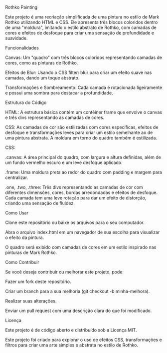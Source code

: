 Rothko Painting

Este projeto é uma recriação simplificada de uma pintura no estilo de Mark Rothko utilizando HTML e CSS. Ele apresenta três blocos coloridos dentro de uma "moldura", imitando o estilo abstrato de Rothko, com camadas de cores e efeitos de desfoque para criar uma sensação de profundidade e suavidade.

Funcionalidades

Canvas: Um "quadro" com três blocos coloridos representando camadas de cores, como as pinturas de Rothko.

Efeitos de Blur: Usando o CSS filter: blur para criar um efeito suave nas camadas, dando um toque abstrato.

Transformações e Sombreamento: Cada camada é rotacionada ligeiramente e possui uma sombra para destacar a profundidade.

Estrutura do Código

HTML: A estrutura básica contém um contêiner frame que envolve o canvas e três divs representando as camadas de cores.

CSS: As camadas de cor são estilizadas com cores específicas, efeitos de desfoque e transformações leves para criar um estilo semelhante ao de uma pintura abstrata. A moldura em torno do quadro também é estilizada.

CSS:

.canvas: A área principal do quadro, com largura e altura definidas, além de um fundo vermelho escuro e um leve desfoque aplicado.

.frame: Uma moldura preta ao redor do quadro com padding e margem para centralizar.

.one, .two, .three: Três divs representando as camadas de cor com diferentes dimensões, cores, bordas arredondadas e efeitos de desfoque. Cada camada tem uma leve rotação para dar um efeito de distorção, criando uma sensação de fluidez.

Como Usar

Clone este repositório ou baixe os arquivos para o seu computador.

Abra o arquivo index.html em um navegador de sua escolha para visualizar o efeito da pintura.

O quadro será exibido com camadas de cores em um estilo inspirado nas pinturas de Mark Rothko.

Como Contribuir

Se você deseja contribuir ou melhorar este projeto, pode:

Fazer um fork deste repositório.

Criar um branch para a sua melhoria (git checkout -b minha-melhora).

Realizar suas alterações.

Enviar um pull request com uma descrição clara do que foi modificado.

Licença

Este projeto é de código aberto e distribuído sob a Licença MIT.

Este projeto foi criado para explorar o uso de efeitos CSS, transformações e filtros para criar uma arte simples e abstrata no estilo de Rothko.
